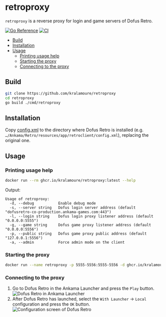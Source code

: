 # retroproxy

`retroproxy` is a reverse proxy for login and game servers of Dofus Retro.

[![Go Reference](https://pkg.go.dev/badge/github.com/kralamoure/retroproxy.svg)](https://pkg.go.dev/github.com/kralamoure/retroproxy)
[![CI](https://github.com/kralamoure/retroproxy/actions/workflows/ci.yml/badge.svg)](https://github.com/kralamoure/retroproxy/actions/workflows/ci.yml)

<!-- TOC -->
* [Build](#build)
* [Installation](#installation)
* [Usage](#usage)
  * [Printing usage help](#printing-usage-help)
  * [Starting the proxy](#starting-the-proxy)
  * [Connecting to the proxy](#connecting-to-the-proxy)
<!-- TOC -->

## Build

```sh
git clone https://github.com/kralamoure/retroproxy
cd retroproxy
go build ./cmd/retroproxy
```

## Installation

Copy [config.xml](assets/config.xml) to the directory where Dofus Retro is installed
(e.g. `…/Ankama/Retro/resources/app/retroclient/config.xml`),
replacing the original one.

## Usage

### Printing usage help

```sh
docker run --rm ghcr.io/kralamoure/retroproxy:latest --help
```

Output:

```text
Usage of retroproxy:
  -d, --debug           Enable debug mode
  -s, --server string   Dofus login server address (default "dofusretro-co-production.ankama-games.com:443")
  -l, --login string    Dofus login proxy listener address (default "0.0.0.0:5555")
  -g, --game string     Dofus game proxy listener address (default "0.0.0.0:5556")
  -p, --public string   Dofus game proxy public address (default "127.0.0.1:5556")
  -a, --admin           Force admin mode on the client
```

### Starting the proxy

```sh
docker run --name retroproxy -p 5555-5556:5555-5556 -d ghcr.io/kralamoure/retroproxy:latest
```

### Connecting to the proxy

1. Go to Dofus Retro in the Ankama Launcher and press the `Play` button.
   ![Dofus Retro in Ankama Launcher](assets/images/launcher.png)
2. After Dofus Retro has launched, select the `With Launcher` -> `Local` configuration and press the `OK` button.
   ![Configuration screen of Dofus Retro](assets/images/configuration.png)

